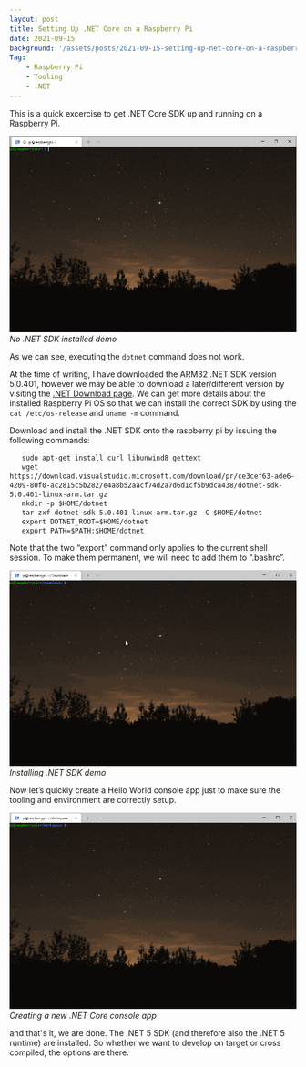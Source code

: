 ```yaml
---
layout: post
title: Setting Up .NET Core on a Raspberry Pi
date: 2021-09-15
background: '/assets/posts/2021-09-15-setting-up-net-core-on-a-raspberry-pi/post-banner-2021-09-15-setting-up-net-core-on-a-raspberry-pi.jpg'
Tag:
    - Raspberry Pi
    - Tooling
    - .NET
---
```


This is a quick excercise to get .NET Core SDK up and running on a Raspberry Pi.

![No .NET SDK installed demo](/assets/posts/2021-09-15-setting-up-net-core-on-a-raspberry-pi/dotnet_not_installed.gif)
_No .NET SDK installed demo_

As we can see, executing the `dotnet` command does not work.

At the time of writing, I have downloaded the ARM32 .NET SDK version 5.0.401, however we may be able to download a later/different version by visiting the [.NET Download page](https://dotnet.microsoft.com/download/dotnet). We can get more details about the installed Raspberry Pi OS so that we can install the correct SDK by using the `cat /etc/os-release` and `uname -m` command.

Download and install the .NET SDK onto the raspberry pi by issuing the following commands:

```
   sudo apt-get install curl libunwind8 gettext
   wget https://download.visualstudio.microsoft.com/download/pr/ce3cef63-ade6-4209-80f0-ac2815c5b282/e4a8b52aacf74d2a7d6d1cf5b9dca438/dotnet-sdk-5.0.401-linux-arm.tar.gz
   mkdir -p $HOME/dotnet
   tar zxf dotnet-sdk-5.0.401-linux-arm.tar.gz -C $HOME/dotnet
   export DOTNET_ROOT=$HOME/dotnet
   export PATH=$PATH:$HOME/dotnet
```

Note that the two “export” command only applies to the current shell session. To make them permanent, we will need to add them to “.bashrc”.

![Installing .NET SDK demo](/assets/posts/2021-09-15-setting-up-net-core-on-a-raspberry-pi/install_dotnet_sdk_on_pi_demo.gif)
_Installing .NET SDK demo_

Now let’s quickly create a Hello World console app just to make sure the tooling and environment are correctly setup.

![Creating a new .NET Core console app](/assets/posts/2021-09-15-setting-up-net-core-on-a-raspberry-pi/new_dotnet_console_demo.gif)
_Creating a new .NET Core console app_

and that's it, we are done. The .NET 5 SDK (and therefore also the .NET 5 runtime) are installed. So whether we want to develop on target or cross compiled, the options are there.
